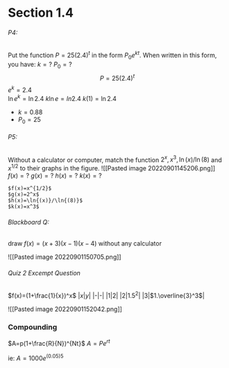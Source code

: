 # Section 1.4
###### P4:
Put the function $P=25(2.4)^t$ in the form $P_{0}e^{kt}$. When written in this form, you have:
$k=?$
$P_0=?$
	$$P=25(2.4)^t$$
	$e^k=2.4$    
	$\ln e^k=\ln 2.4$
	$k\ln e=ln 2.4$
	$k(1)=\ln 2.4$
- $k=0.88$
- $P_0=25$

###### P5:
Without a calculator or computer, match the function $2^x,x^3,\ln{(x)}/\ln{(8)}$ and $x^{1/2}$ to their graphs in the figure.
![[Pasted image 20220901145206.png]]
$f(x)=?$
$g(x)=?$
$h(x)=?$
$k(x)=?$

	$f(x)=x^{1/2}$
	$g(x)=2^x$
	$h(x)=\ln{(x)}/\ln{(8)}$
	$k(x)=x^3$ 



###### Blackboard Q:
draw $f(x)=(x+3)(x-1)(x-4)$ without any calculator

![[Pasted image 20220901150705.png]]
###### Quiz 2 Excempt Question
$f(x)=(1+\frac{1}{x})^x$
|$x$|$y$|
|-|-|
|$1$|$2$|
|$2$|$1.5^2$|
|$3$|$1.\overline{3}^3$|


![[Pasted image 20220901152042.png]]

### Compounding
$A=p(1+\frac{R}{N})^{Nt}$
$A=Pe^{rt}$

ie: 
$A=1000e^{(0.05)5}$

